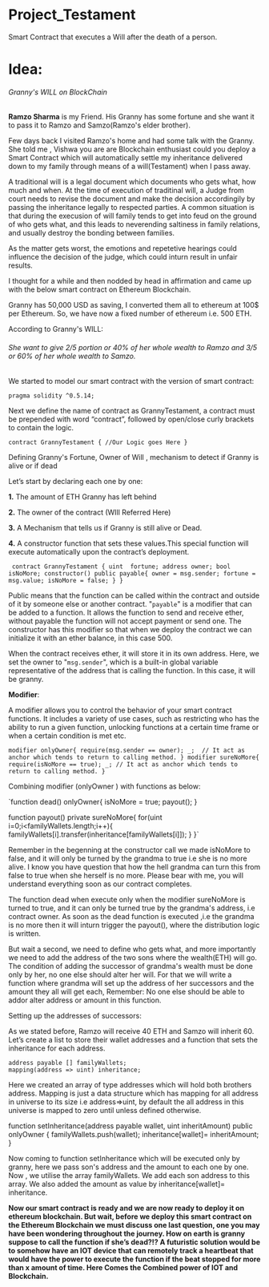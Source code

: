 # Project_Testament
Smart Contract that executes a Will after the death of a person.

# **Idea:**

###### Granny's WILL on BlockChain

**Ramzo Sharma** is my Friend. His Granny has some fortune and she want it to pass it to Ramzo and Samzo(Ramzo's elder brother).

Few days back I visited Ramzo's home and had some talk with the Granny. She told me , Vishwa you are are Blockchain enthusiast could you 
deploy a Smart Contract which will automatically settle my inheritance delivered down to my family through means of a will(Testament) when I pass away.

A traditional will is a legal document which documents who gets what, how much and when.
At the time of execution of traditinal will, a Judge from court needs to revise the document and make the decision accordingily by passing the inheritance legally
to respected parties.
A common situation is that during the execusion of will family tends to get into feud on the ground of who gets what, and this leads to 
neverending saltiness in family relations, and usually destroy the bonding between families.

As the matter gets worst, the emotions and repetetive hearings could influence the decision of the judge, which could inturn result in unfair results.

I thought for a while and then nodded by head in affirmation and came up with the below smart contract on Ethereum Blockchain.


Granny has 50,000 USD as saving, I converted them all to ethereum at 100$ per Ethereum.
So, we have now a fixed number of ethereum i.e. 500 ETH.

According to Granny's WILL:

###### She want to give 2/5 portion or 40%  of her whole wealth to Ramzo and 3/5 or 60% of her whole wealth to Samzo.

We started to model our smart contract with the version of smart contract:

`pragma solidity ^0.5.14;`

Next we define the name of contract as GrannyTestament, a contract must be prepended with word “contract”, followed by open/close curly brackets 
to contain the logic.

`contract GrannyTestament {
//Our Logic goes Here
}`

Defining Granny's Fortune, Owner of Will , mechanism to detect if Granny is alive or if dead

Let’s start by declaring each one by one:

**1.** The amount of ETH Granny has left behind

**2.** The owner of the contract (WIll Referred Here)

**3.** A Mechanism that tells us if Granny is still alive or Dead.

**4.** A constructor function that sets these values.This special function will execute automatically upon the contract’s deployment.


`
        contract GrannyTestament {
        uint  fortune;
        address owner;
        bool isNoMore;
	    constructor() public payable{
        owner = msg.sender;
        fortune = msg.value;
        isNoMore = false;
    }
}`

Public means that the function can be called within the contract and outside of it by someone else or another contract.
"`payable`" is a modifier that can be added to a function. It allows the function to send and receive ether, without payable the function will not accept payment or send one.
The constructor has this modifier so that when we deploy the contract we can initialize it with an ether balance, in this case 500.
 
When the contract receives ether, it will store it in its own address.
Here, we set the owner to "`msg.sender`", which is a built-in global variable representative of the address that is calling the function. 
In this case, it will be granny.

**Modifier**:

A modifier allows you to control the behavior of your smart contract functions. 
It includes a variety of use cases, such as restricting who has the ability to run a given function, 
unlocking functions at a certain time frame or when a certain condition is met etc.

`modifier onlyOwner{
        require(msg.sender == owner);
        _;  // It act as anchor which tends to return to calling method.
    }
    modifier sureNoMore{
        require(isNoMore == true);
        _; // It act as anchor which tends to return to calling method.
    }`

Combining modifier (onlyOwner ) with functions as below:

`function dead() onlyOwner{
    isNoMore = true;
        payout();
    }

function payout() private sureNoMore{
        for(uint i=0;i<familyWallets.length;i++){
            familyWallets[i].transfer(inheritance[familyWallets[i]]);
        }
    }`
  
Remember in the begenning at the constructor call we made isNoMore to false, and it will only be turned by the grandma to true i.e she is no more alive.
I know you have question that how the hell grandma can turn this from false to true when she herself is no more.
Please bear with me, you will understand everything soon as our contract completes.

The function dead when execute only when the modifier sureNoMore is turned to true, and it can only be turned true by the grandma's address, i.e contract owner.
As soon as the dead function is executed ,i.e the grandma is no more then it will inturn trigger the payout(), where the distribution logic is written.

But wait a second, we need to define who gets what, and more importantly we need to add the address of the two sons where the wealth(ETH) will go.
The condition of adding the successor of grandma's wealth must be done only by her, no one else should alter her will.
For that we will write a function where grandma will set up the address of her successors and the amount they all will get each, Remember: No one else should be able to addor alter address or amount in this function.

Setting up the addresses of successors:

As we stated before, Ramzo will receive 40 ETH and Samzo will inherit 60. 
Let’s create a list to store their wallet addresses and a function that sets the inheritance for each address.

    address payable [] familyWallets;
    mapping(address => uint) inheritance;
	
Here we created an array of type addresses which will hold both brothers address.
Mapping is just a data structure which has mapping for all address in universe to its size i.e address=>uint, by default the all address in this universe is mapped to zero until unless defined otherwise.	

function setInheritance(address payable wallet, uint inheritAmount) public onlyOwner {
        familyWallets.push(wallet);
        inheritance[wallet]= inheritAmount;
    }

Now coming to function setInheritance which will be executed only by granny, here we pass son's address and the amount to each one by one.
Now , we utilise the array familyWallets. We add each son address to this array.
We also added the amount as value by inheritance[wallet]= inheritance.

**Now our smart contract is ready and we are now ready to deploy it on ethereum blockchain. But wait, before we deploy this smart contract on the Ethereum Blockchain 
we must discuss one last question, one you may have been wondering throughout the journey. 
How on earth is granny suppose to call the function if she’s dead?!? 
A futuristic solution would be to somehow have an IOT device that can remotely track a heartbeat that would have the power to execute the function 
if the beat stopped for more than x amount of time. Here Comes the Combined power of IOT and Blockchain.**